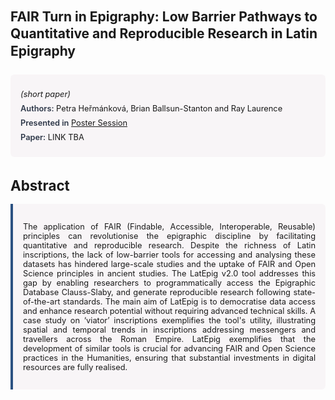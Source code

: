 
<style>    
    h2 {
        margin-top: 0;
        margin-bottom: 1.5rem;
        line-height: 1.3;
    }
    
    h3 {
        margin-top: 2rem;
        margin-bottom: 1rem;
        font-size: 1.4rem;
        font-weight:bold;
    }
    
    .metadata {
        background-color: rgba(96,24,67,0.03);
        padding: 1rem;
        font-size:0.8rem;
        border-radius: 6px;
        margin-bottom: 2rem;
    }
    
    .metadata p {
        margin: 0.5rem 0;
    }
    
    .abstract {
        text-align: justify;
        font-size:0.8rem;
        padding: 1rem;
        background-color: rgba(96,24,67,0.03);
        border-left: 4px solid #2c5282;
        border-radius: 0 6px 6px 0;
    }
    
    strong {
        color: #2d3748;
        font-weight: 600;
    }
</style>
<main role="main">
<h2>FAIR Turn in Epigraphy: Low Barrier Pathways to Quantitative and Reproducible Research in Latin Epigraphy</h2>

<section class="metadata">
<p style='font-size:0.8rem'><i>(short paper)</i></p>
<p><strong>Authors:</strong> Petra Heřmánková, Brian Ballsun-Stanton and Ray Laurence</p>
<p><strong>Presented in</strong> <a href="/programme/#session<NA>nan">Poster Session</a></p>
<p><strong>Paper:</strong> LINK TBA</p>
</section>

<section>
<h3>Abstract</h3>
<div class="abstract">
<p>The application of FAIR (Findable, Accessible, Interoperable, Reusable) principles can revolutionise the epigraphic discipline by facilitating quantitative and reproducible research. Despite the richness of Latin inscriptions, the lack of low-barrier tools for accessing and analysing these datasets has hindered large-scale studies and the uptake of FAIR and Open Science principles in ancient studies. The  LatEpig  v2.0 tool addresses this gap by enabling researchers to programmatically access the  Epigraphic Database Clauss-Slaby, and generate reproducible research following state-of-the-art standards. The main aim of  LatEpig  is to democratise data access and enhance research potential without requiring advanced technical skills. A case study on ‘viator’ inscriptions exemplifies the tool's utility, illustrating spatial and temporal trends in inscriptions addressing messengers and travellers across the Roman Empire.  LatEpig  exemplifies that the development of similar tools is crucial for advancing FAIR and Open Science practices in the Humanities, ensuring that substantial investments in digital resources are fully realised.</p>
</div>
</section>
</main>